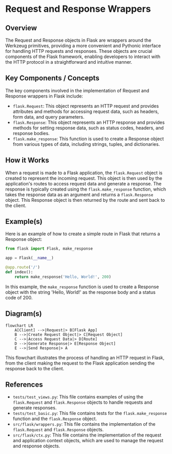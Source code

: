 # Request and Response Wrappers
## Overview
The Request and Response objects in Flask are wrappers around the Werkzeug primitives, providing a more convenient and Pythonic interface for handling HTTP requests and responses. These objects are crucial components of the Flask framework, enabling developers to interact with the HTTP protocol in a straightforward and intuitive manner.

## Key Components / Concepts
The key components involved in the implementation of Request and Response wrappers in Flask include:
- `flask.Request`: This object represents an HTTP request and provides attributes and methods for accessing request data, such as headers, form data, and query parameters.
- `flask.Response`: This object represents an HTTP response and provides methods for setting response data, such as status codes, headers, and response bodies.
- `flask.make_response`: This function is used to create a Response object from various types of data, including strings, tuples, and dictionaries.

## How it Works
When a request is made to a Flask application, the `flask.Request` object is created to represent the incoming request. This object is then used by the application's routes to access request data and generate a response. The response is typically created using the `flask.make_response` function, which takes the response data as an argument and returns a `flask.Response` object. This Response object is then returned by the route and sent back to the client.

## Example(s)
Here is an example of how to create a simple route in Flask that returns a Response object:
```python
from flask import Flask, make_response

app = Flask(__name__)

@app.route('/')
def index():
    return make_response('Hello, World!', 200)
```
In this example, the `make_response` function is used to create a Response object with the string 'Hello, World!' as the response body and a status code of 200.

## Diagram(s)
```mermaid
flowchart LR
    A[Client] -->|Request|> B[Flask App]
    B -->|Create Request Object|> C[Request Object]
    C -->|Access Request Data|> D[Route]
    D -->|Generate Response|> E[Response Object]
    E -->|Send Response|> A
```
This flowchart illustrates the process of handling an HTTP request in Flask, from the client making the request to the Flask application sending the response back to the client.

## References
- `tests/test_views.py`: This file contains examples of using the `flask.Request` and `flask.Response` objects to handle requests and generate responses.
- `tests/test_basic.py`: This file contains tests for the `flask.make_response` function and the `flask.Response` object.
- `src/flask/wrappers.py`: This file contains the implementation of the `flask.Request` and `flask.Response` objects.
- `src/flask/ctx.py`: This file contains the implementation of the request and application context objects, which are used to manage the request and response objects.